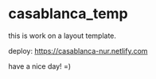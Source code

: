 # casablanca_temp

this is work on a layout template.

deploy: https://casablanca-nur.netlify.com

have a nice day! =)
